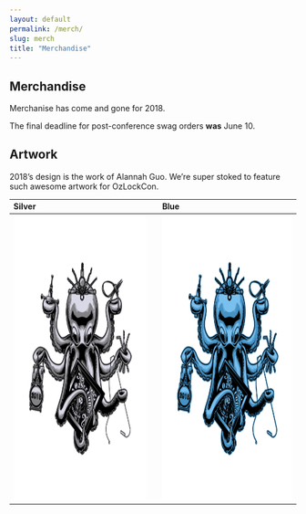 ```yaml
---
layout: default
permalink: /merch/
slug: merch
title: "Merchandise"
---
```


## Merchandise

Merchanise has come and gone for 2018.

The final deadline for post-conference swag orders **was** June 10.

## Artwork

2018’s design is the work of Alannah Guo. We’re super stoked to feature such
awesome artwork for OzLockCon.

| Silver | | Blue |
| :------------- | :------------- | :------------- |
| <img src="/images/merch/silver.png" alt="Silver Loctopus" height = "500" /> <br /> | | <img src="/images/merch/blue.png" alt="Blue Loctopus" height = "500" /> <br /> |
